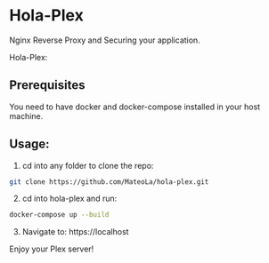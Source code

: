 # Hola-Plex

Nginx Reverse Proxy and Securing your application.

Hola-Plex:

## Prerequisites

You need to have docker and docker-compose installed in your host machine.

## Usage:

1) cd into any folder to clone the repo:
```bash
git clone https://github.com/MateoLa/hola-plex.git
```

2) cd into hola-plex and run:
```bash
docker-compose up --build
```

3) Navigate to: https://localhost

Enjoy your Plex server!
